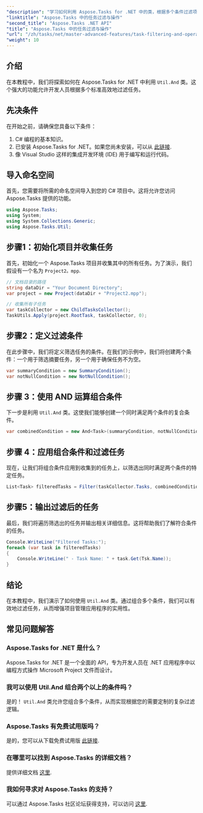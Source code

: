 ```yaml
---
"description": "学习如何利用 Aspose.Tasks for .NET 中的类，根据多个条件过滤项目任务。例如，通过组合诸如摘要任务和非空属性等条件。"
"linktitle": "Aspose.Tasks 中的任务过滤与操作"
"second_title": "Aspose.Tasks .NET API"
"title": "Aspose.Tasks 中的任务过滤与操作"
"url": "/zh/tasks/net/master-advanced-features/task-filtering-and-operation/"
"weight": 10
---
```


## 介绍

在本教程中，我们将探索如何在 Aspose.Tasks for .NET 中利用 `Util.And` 类。这个强大的功能允许开发人员根据多个标准高效地过滤任务。

## 先决条件

在开始之前，请确保您具备以下条件：

1. C# 编程的基本知识。
2. 已安装 Aspose.Tasks for .NET。如果您尚未安装，可以从 [此链接](https://releases。aspose.com/tasks/net/).
3. 像 Visual Studio 这样的集成开发环境 (IDE) 用于编写和运行代码。

## 导入命名空间

首先，您需要将所需的命名空间导入到您的 C# 项目中。这将允许您访问 Aspose.Tasks 提供的功能。

```csharp
using Aspose.Tasks;
using System;
using System.Collections.Generic;
using Aspose.Tasks.Util;

```

## 步骤1：初始化项目并收集任务

首先，初始化一个 Aspose.Tasks 项目并收集其中的所有任务。为了演示，我们假设有一个名为 `Project2。mpp`.

```csharp
// 文档目录的路径
string dataDir = "Your Document Directory";
var project = new Project(dataDir + "Project2.mpp");

// 收集所有子任务
var taskCollector = new ChildTasksCollector();
TaskUtils.Apply(project.RootTask, taskCollector, 0);
```

## 步骤2：定义过滤条件

在此步骤中，我们将定义筛选任务的条件。在我们的示例中，我们将创建两个条件：一个用于筛选摘要任务，另一个用于确保任务不为空。

```csharp
var summaryCondition = new SummaryCondition();
var notNullCondition = new NotNullCondition();
```

## 步骤 3：使用 AND 运算组合条件

下一步是利用 `Util.And` 类。这使我们能够创建一个同时满足两个条件的复合条件。

```csharp
var combinedCondition = new And<Task>(summaryCondition, notNullCondition);
```

## 步骤 4：应用组合条件和过滤任务

现在，让我们将组合条件应用到收集到的任务上，以筛选出同时满足两个条件的特定任务。

```csharp
List<Task> filteredTasks = Filter(taskCollector.Tasks, combinedCondition);
```

## 步骤5：输出过滤后的任务

最后，我们将遍历筛选出的任务并输出相关详细信息。这将帮助我们了解符合条件的任务。

```csharp
Console.WriteLine("Filtered Tasks:");
foreach (var task in filteredTasks)
{
    Console.WriteLine(" - Task Name: " + task.Get(Tsk.Name));
}
```

## 结论

在本教程中，我们演示了如何使用 `Util.And` 类。通过组合多个条件，我们可以有效地过滤任务，从而增强项目管理应用程序的实用性。

## 常见问题解答

### Aspose.Tasks for .NET 是什么？

Aspose.Tasks for .NET 是一个全面的 API，专为开发人员在 .NET 应用程序中以编程方式操作 Microsoft Project 文件而设计。

### 我可以使用 Util.And 组合两个以上的条件吗？

是的！ `Util.And` 类允许您组合多个条件，从而实现根据您的需要定制的复杂过滤逻辑。

### Aspose.Tasks 有免费试用版吗？

是的，您可以从下载免费试用版 [此链接](https://releases。aspose.com/).

### 在哪里可以找到 Aspose.Tasks 的详细文档？

提供详细文档 [这里](https://reference。aspose.com/tasks/net/).

### 我如何寻求对 Aspose.Tasks 的支持？

可以通过 Aspose.Tasks 社区论坛获得支持，可以访问 [这里](https://forum。aspose.com/c/tasks/15).